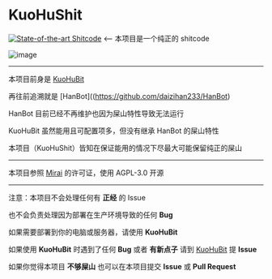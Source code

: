 # KuoHuShit
[![State-of-the-art Shitcode](https://img.shields.io/static/v1?label=State-of-the-art&message=Shitcode&color=7B5804)](https://github.com/trekhleb/state-of-the-art-shitcode) <-- 本项目是一个纯正的 shitcode

![image](https://github.com/daizihan233/KuoHuBit/assets/72146468/16ed4df2-5c66-47d0-ba69-c11ca4991294)

---

本项目前身是 [KuoHuBit](https://github.com/daizihan233/KuoHuBit)

再往前追溯就是 [HanBot]((https://github.com/daizihan233/HanBot)

HanBot 目前已经不再维护也因为屎山特性导致无法运行

KuoHuBit 虽然能用且可配置项多，但没有继承 HanBot 的屎山特性

本项目（KuoHuShit）皆知在保证能用的情况下尽最大可能保留纯正的屎山

---

本项目参照 [Mirai](https://github.com/mamoe/mirai) 的许可证，使用 AGPL-3.0 开源

---

注意：本项目不会处理任何有 **正经** 的 Issue

也不会负责处理因为部署在生产环境导致的任何 **Bug**

如果需要部署到你的电脑或服务器，请使用 **KuoHuBit**

如果使用 **KuoHuBit** 时遇到了任何 **Bug** 或者 **有新点子** 请到 [KuoHuBit](https://github.com/daizihan233/KuoHuBit) 提 **Issue**

如果你觉得本项目 **不够屎山** 也可以在本项目提交 **Issue** 或 **Pull Request**
